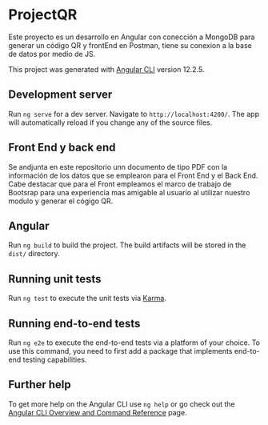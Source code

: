 # ProjectQR

Este proyecto es un desarrollo en Angular con conección a MongoDB para generar un código QR y frontEnd en Postman, tiene su conexion a la base de datos por medio de JS.

This project was generated with [Angular CLI](https://github.com/angular/angular-cli) version 12.2.5.

## Development server

Run `ng serve` for a dev server. Navigate to `http://localhost:4200/`. The app will automatically reload if you change any of the source files.

##  Front End y back end 

Se andjunta en este repositorio unn documento de tipo PDF con la información de los datos que se emplearon para el Front End y el Back End. Cabe destacar que para el Front empleamos  el marco de trabajo de Bootsrap para una experiencia mas amigable al usuario al utilizar nuestro modulo y generar el cógigo QR.

##  Angular

Run `ng build` to build the project. The build artifacts will be stored in the `dist/` directory.

## Running unit tests

Run `ng test` to execute the unit tests via [Karma](https://karma-runner.github.io).

## Running end-to-end tests

Run `ng e2e` to execute the end-to-end tests via a platform of your choice. To use this command, you need to first add a package that implements end-to-end testing capabilities.

## Further help

To get more help on the Angular CLI use `ng help` or go check out the [Angular CLI Overview and Command Reference](https://angular.io/cli) page.
